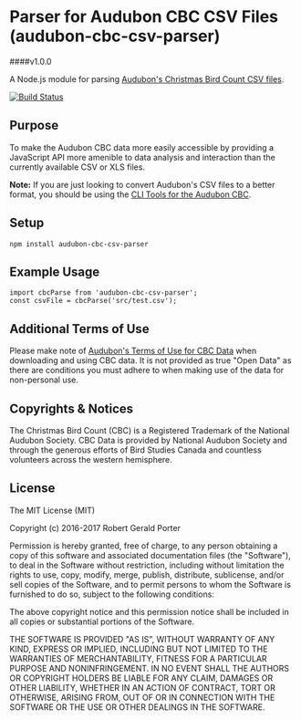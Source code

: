 # Parser for Audubon CBC CSV Files (audubon-cbc-csv-parser)
####v1.0.0

A Node.js module for parsing [Audubon's Christmas Bird Count CSV files](http://netapp.audubon.org/CBCObservation/).

[![Build Status](https://travis-ci.org/rgeraldporter/audubon-cbc-csv-parser.svg?branch=master)](https://travis-ci.org/rgeraldporter/audubon-cbc-csv-parser)

## Purpose

To make the Audubon CBC data more easily accessible by providing a JavaScript API more amenible to data analysis and interaction than the currently available CSV or XLS files.

**Note:** If you are just looking to convert Audubon's CSV files to a better format, you should be using the [CLI Tools for the Audubon CBC](https://github.com/rgeraldporter/audubon-cbc-cli).

## Setup

```
npm install audubon-cbc-csv-parser
```

## Example Usage

```
import cbcParse from 'audubon-cbc-csv-parser';
const csvFile = cbcParse('src/test.csv');
```

## Additional Terms of Use

Please make note of [Audubon's Terms of Use for CBC Data](http://www.audubon.org/content/policy-regarding-use-christmas-bird-count-data) when downloading and using CBC data. It is not provided as true "Open Data" as there are conditions you must adhere to when making use of the data for non-personal use.

## Copyrights & Notices

The Christmas Bird Count (CBC) is a Registered Trademark of the National Audubon Society. CBC Data is provided by National Audubon Society and through the generous efforts of Bird Studies Canada and countless volunteers across the western hemisphere.

## License

The MIT License (MIT)

Copyright (c) 2016-2017 Robert Gerald Porter

Permission is hereby granted, free of charge, to any person obtaining a copy
of this software and associated documentation files (the "Software"), to deal
in the Software without restriction, including without limitation the rights
to use, copy, modify, merge, publish, distribute, sublicense, and/or sell
copies of the Software, and to permit persons to whom the Software is
furnished to do so, subject to the following conditions:

The above copyright notice and this permission notice shall be included in
all copies or substantial portions of the Software.

THE SOFTWARE IS PROVIDED "AS IS", WITHOUT WARRANTY OF ANY KIND, EXPRESS OR
IMPLIED, INCLUDING BUT NOT LIMITED TO THE WARRANTIES OF MERCHANTABILITY,
FITNESS FOR A PARTICULAR PURPOSE AND NONINFRINGEMENT. IN NO EVENT SHALL THE
AUTHORS OR COPYRIGHT HOLDERS BE LIABLE FOR ANY CLAIM, DAMAGES OR OTHER
LIABILITY, WHETHER IN AN ACTION OF CONTRACT, TORT OR OTHERWISE, ARISING FROM,
OUT OF OR IN CONNECTION WITH THE SOFTWARE OR THE USE OR OTHER DEALINGS IN
THE SOFTWARE.
